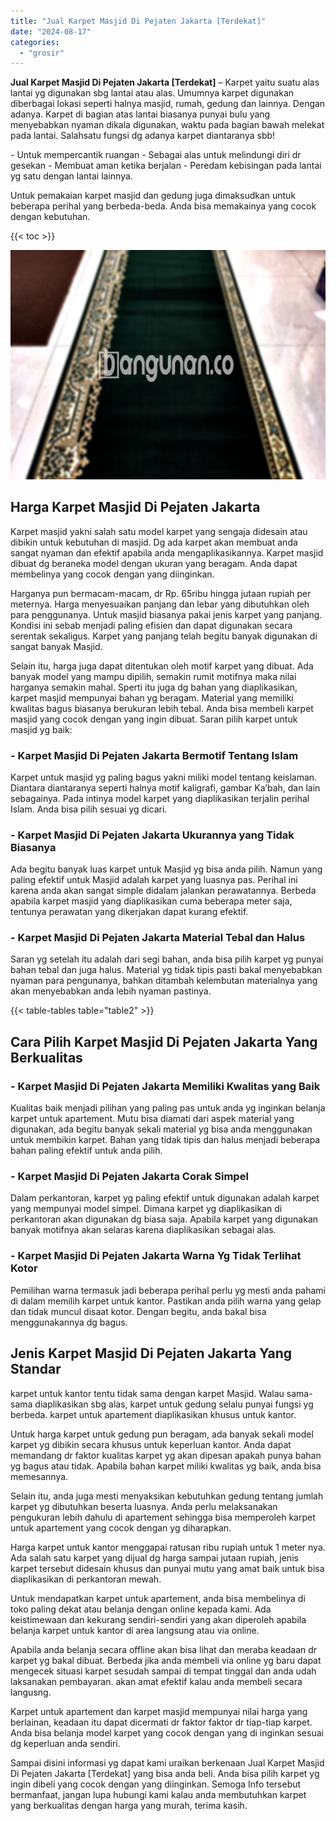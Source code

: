 ```yaml
---
title: "Jual Karpet Masjid Di Pejaten Jakarta [Terdekat]"
date: "2024-08-17"
categories: 
  - "grosir"
---
```


**Jual Karpet Masjid Di Pejaten Jakarta \[Terdekat\]** – Karpet yaitu suatu alas lantai yg digunakan sbg lantai atau alas. Umumnya karpet digunakan diberbagai lokasi seperti halnya masjid, rumah, gedung dan lainnya. Dengan adanya. Karpet di bagian atas lantai biasanya punyai bulu yang menyebabkan nyaman dikala digunakan, waktu pada bagian bawah melekat pada lantai. Salahsatu fungsi dg adanya karpet diantaranya sbb!

\- Untuk mempercantik ruangan - Sebagai alas untuk melindungi diri dr gesekan - Membuat aman ketika berjalan - Peredam kebisingan pada lantai yg satu dengan lantai lainnya.

Untuk pemakaian karpet masjid dan gedung juga dimaksudkan untuk beberapa perihal yang berbeda-beda. Anda bisa memakainya yang cocok dengan kebutuhan.

{{< toc >}}

![Jual Karpet Masjid Di Pejaten Jakarta [Terdekat]](/images/grosir-karpet-murah-77.png)

## Harga Karpet Masjid Di Pejaten Jakarta

Karpet masjid yakni salah satu model karpet yang sengaja didesain atau dibikin untuk kebutuhan di masjid. Dg ada karpet akan membuat anda sangat nyaman dan efektif apabila anda mengaplikasikannya. Karpet masjid dibuat dg beraneka model dengan ukuran yang beragam. Anda dapat membelinya yang cocok dengan yang diinginkan.

Harganya pun bermacam-macam, dr Rp. 65ribu hingga jutaan rupiah per meternya. Harga menyesuaikan panjang dan lebar yang dibutuhkan oleh para penggunanya. Untuk masjid biasanya pakai jenis karpet yang panjang. Kondisi ini sebab menjadi paling efisien dan dapat digunakan secara serentak sekaligus. Karpet yang panjang telah begitu banyak digunakan di sangat banyak Masjid.

Selain itu, harga juga dapat ditentukan oleh motif karpet yang dibuat. Ada banyak model yang mampu dipilih, semakin rumit motifnya maka nilai harganya semakin mahal. Sperti itu juga dg bahan yang diaplikasikan, karpet masjid mempunyai bahan yg beragam. Material yang memiliki kwalitas bagus biasanya berukuran lebih tebal. Anda bisa membeli karpet masjid yang cocok dengan yang ingin dibuat. Saran pilih karpet untuk masjid yg baik:

### \- Karpet Masjid Di Pejaten Jakarta Bermotif Tentang Islam

Karpet untuk masjid yg paling bagus yakni miliki model tentang keislaman. Diantara diantaranya seperti halnya motif kaligrafi, gambar Ka’bah, dan lain sebagainya. Pada intinya model karpet yang diaplikasikan terjalin perihal Islam. Anda bisa pilih sesuai yg dicari.

### \- Karpet Masjid Di Pejaten Jakarta Ukurannya yang Tidak Biasanya

Ada begitu banyak luas karpet untuk Masjid yg bisa anda pilih. Namun yang paling efektif untuk Masjid adalah karpet yang luasnya pas. Perihal ini karena anda akan sangat simple didalam jalankan perawatannya. Berbeda apabila karpet masjid yang diaplikasikan cuma beberapa meter saja, tentunya perawatan yang dikerjakan dapat kurang efektif.

### \- Karpet Masjid Di Pejaten Jakarta Material Tebal dan Halus

Saran yg setelah itu adalah dari segi bahan, anda bisa pilih karpet yg punyai bahan tebal dan juga halus. Material yg tidak tipis pasti bakal menyebabkan nyaman para pengunanya, bahkan ditambah kelembutan materialnya yang akan menyebabkan anda lebih nyaman pastinya.

{{< table-tables table="table2" >}}

## Cara Pilih Karpet Masjid Di Pejaten Jakarta Yang Berkualitas

### \- Karpet Masjid Di Pejaten Jakarta Memiliki Kwalitas yang Baik

Kualitas baik menjadi pilihan yang paling pas untuk anda yg inginkan belanja karpet untuk apartement. Mutu bisa diamati dari aspek material yang digunakan, ada begitu banyak sekali material yg bisa anda menggunakan untuk membikin karpet. Bahan yang tidak tipis dan halus menjadi beberapa bahan paling efektif untuk anda pilih.

### \- Karpet Masjid Di Pejaten Jakarta Corak Simpel

Dalam perkantoran, karpet yg paling efektif untuk digunakan adalah karpet yang mempunyai model simpel. Dimana karpet yg diaplikasikan di perkantoran akan digunakan dg biasa saja. Apabila karpet yang digunakan banyak motifnya akan selaras karena diaplikasikan sebagai alas.

### \- Karpet Masjid Di Pejaten Jakarta Warna Yg Tidak Terlihat Kotor

Pemilihan warna termasuk jadi beberapa perihal perlu yg mesti anda pahami di dalam memilih karpet untuk kantor. Pastikan anda pilih warna yang gelap dan tidak muncul disaat kotor. Dengan begitu, anda bakal bisa menggunakannya dg bagus.

## Jenis Karpet Masjid Di Pejaten Jakarta Yang Standar

karpet untuk kantor tentu tidak sama dengan karpet Masjid. Walau sama-sama diaplikasikan sbg alas, karpet untuk gedung selalu punyai fungsi yg berbeda. karpet untuk apartement diaplikasikan khusus untuk kantor.

Untuk harga karpet untuk gedung pun beragam, ada banyak sekali model karpet yg dibikin secara khusus untuk keperluan kantor. Anda dapat memandang dr faktor kualitas karpet yg akan dipesan apakah punya bahan yg bagus atau tidak. Apabila bahan karpet miliki kwalitas yg baik, anda bisa memesannya.

Selain itu, anda juga mesti menyaksikan kebutuhkan gedung tentang jumlah karpet yg dibutuhkan beserta luasnya. Anda perlu melaksanakan pengukuran lebih dahulu di apartement sehingga bisa memperoleh karpet untuk apartement yang cocok dengan yg diharapkan.

Harga karpet untuk kantor menggapai ratusan ribu rupiah untuk 1 meter nya. Ada salah satu karpet yang dijual dg harga sampai jutaan rupiah, jenis karpet tersebut didesain khusus dan punyai mutu yang amat baik untuk bisa diaplikasikan di perkantoran mewah.

Untuk mendapatkan karpet untuk apartement, anda bisa membelinya di toko paling dekat atau belanja dengan online kepada kami. Ada keistimewaan dan kekurang sendiri-sendiri yang akan diperoleh apabila belanja karpet untuk kantor di area langsung atau via online.

Apabila anda belanja secara offline akan bisa lihat dan meraba keadaan dr karpet yg bakal dibuat. Berbeda jika anda membeli via online yg baru dapat mengecek situasi karpet sesudah sampai di tempat tinggal dan anda udah laksanakan pembayaran. akan amat efektif kalau anda membeli secara langusng.

Karpet untuk apartement dan karpet masjid mempunyai nilai harga yang berlainan, keadaan itu dapat dicermati dr faktor faktor dr tiap-tiap karpet. Anda bisa belanja model karpet yang cocok dengan yang di inginkan sesuai dg keperluan anda sendiri.

Sampai disini informasi yg dapat kami uraikan berkenaan Jual Karpet Masjid Di Pejaten Jakarta \[Terdekat\] yang bisa anda beli. Anda bisa pilih karpet yg ingin dibeli yang cocok dengan yang diinginkan. Semoga Info tersebut bermanfaat, jangan lupa hubungi kami kalau anda membutuhkan karpet yang berkualitas dengan harga yang murah, terima kasih.
